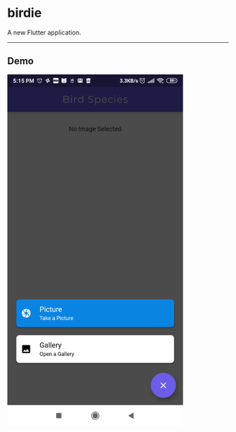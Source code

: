 # birdie

A new Flutter application.

---
## Demo

<img src="https://github.com/prashantchanne12/Bird-image-classifier-flutter-app/blob/master/images/1.png" alt="image 1" width="400">

